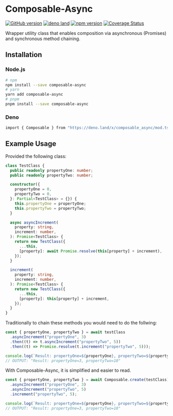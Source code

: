 # Composable-Async

[![GitHub version](https://badgen.net/github/release/myty/composable-async?color=green)](https://github.com/myty/composable-async)
[![deno land](https://badgen.net/github/release/myty/composable-async?color=green&label=deno.land)](https://deno.land/x/composable_async)
[![npm version](https://badgen.net/npm/v/composable-async?color=green)](https://www.npmjs.com/package/composable-async)
[![Coverage Status](https://badgen.net/coveralls/c/github/myty/composable-async?color=green)](https://coveralls.io/github/myty/composable-async?branch=main)

Wrapper utility class that enables composition via asynchronous (Promises) and
synchronous method chaining.

## Installation

### Node.js

```bash
# npm
npm install --save composable-async
# yarn
yarn add composable-async
# pnpm
pnpm install --save composable-async
```

### Deno

```bash
import { Composable } from "https://deno.land/x/composable_async/mod.ts";
```

## Example Usage

Provided the following class:

```typescript
class TestClass {
  public readonly propertyOne: number;
  public readonly propertyTwo: number;

  constructor({
    propertyOne = 0,
    propertyTwo = 0,
  }: Partial<TestClass> = {}) {
    this.propertyOne = propertyOne;
    this.propertyTwo = propertyTwo;
  }

  async asyncIncrement(
    property: string,
    increment: number,
  ): Promise<TestClass> {
    return new TestClass({
      ...this,
      [property]: await Promise.resolve(this[property] + increment),
    });
  }

  increment(
    property: string,
    increment: number,
  ): Promise<TestClass> {
    return new TestClass({
      ...this,
      [property]: this[property] + increment,
    });
  }
}
```

Traditionally to chain these methods you would need to do the follwing:

```typescript
const { propertyOne, propertyTwo } = await testClass
  .asyncIncrement("propertyOne", 3)
  .then((t) => t.asyncIncrement("propertyTwo", 5))
  .then((t) => Promise.resolve(t.increment("propertyTwo", 5)));

console.log(`Result: propertyOne=${propertyOne}, propertyTwo=${propertyTwo}`);
// OUTPUT: "Result: propertyOne=3, propertyTwo=10"
```

With Composable-Async, it is simplified and easier to read.

```typescript
const { propertyOne, propertyTwo } = await Composable.create(testClass)
  .asyncIncrement("propertyOne", 3)
  .asyncIncrement("propertyTwo", 5)
  .increment("propertyTwo", 5);

console.log(`Result: propertyOne=${propertyOne}, propertyTwo=${propertyTwo}`);
// OUTPUT: "Result: propertyOne=3, propertyTwo=10"
```
